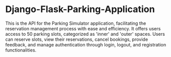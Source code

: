 # Django-Flask-Parking-Application

This is the API for the Parking Simulator application, facilitating the reservation management process with ease and efficiency. 
It offers users access to 50 parking slots, categorized as 'inner' and 'outer' spaces. Users can reserve slots, view their reservations, cancel bookings, 
provide feedback, and manage authentication through login, logout, and registration functionalities.
